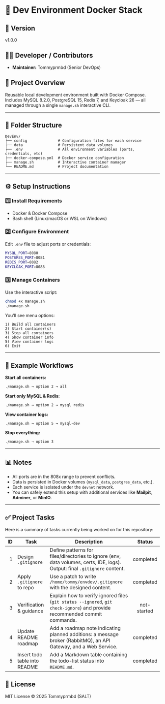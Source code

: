 # 🧩 Dev Environment Docker Stack

## 📘 Version
v1.0.0

## 👨‍💻 Developer / Contributors
- **Maintainer:** Tommyprmbd (Senior DevOps)

## 🧱 Project Overview
Reusable local development environment built with Docker Compose.  
Includes MySQL 8.2.0, PostgreSQL 15, Redis 7, and Keycloak 26 — all managed through a single `manage.sh` interactive CLI.

---

## 📁 Folder Structure
```
DevEnv/
├── config              # Configuration files for each service 
├── data                # Persistent data volumes
├── .env                # All environment variables (ports, credentials, etc)
├── docker-compose.yml  # Docker service configuration
├── manage.sh           # Interactive container manager
└── README.md           # Project documentation
```

---

## ⚙️ Setup Instructions

### 1️⃣ Install Requirements
- Docker & Docker Compose
- Bash shell (Linux/macOS or WSL on Windows)

### 2️⃣ Configure Environment
Edit `.env` file to adjust ports or credentials:
```bash
MYSQL_PORT=8080
POSTGRES_PORT=8081
REDIS_PORT=8082
KEYCLOAK_PORT=8083
```

### 3️⃣ Manage Containers
Use the interactive script:

```bash
chmod +x manage.sh
./manage.sh
```

You’ll see menu options:
```
1) Build all containers
2) Start container(s)
3) Stop all containers
4) Show container info
5) View container logs
6) Exit
```

---

## 🧠 Example Workflows

**Start all containers:**
```bash
./manage.sh → option 2 → all
```

**Start only MySQL & Redis:**
```bash
./manage.sh → option 2 → mysql redis
```

**View container logs:**
```bash
./manage.sh → option 5 → mysql-dev
```

**Stop everything:**
```bash
./manage.sh → option 3
```

---

## 📊 Notes
- All ports are in the 808x range to prevent conflicts.
- Data is persisted in Docker volumes (`mysql_data`, `postgres_data`, etc.).
- Each service is isolated under the `devnet` network.
- You can safely extend this setup with additional services like **Mailpit**, **Adminer**, or **MinIO**.

---

## ✅ Project Tasks

Here is a summary of tasks currently being worked on for this repository:

| ID | Task | Description | Status |
|---:|------|------------|:-----:|
| 1 | Design `.gitignore` | Define patterns for files/directories to ignore (env, data volumes, certs, IDE, logs). Output: final `.gitignore` content. | completed |
| 2 | Apply `.gitignore` to repo | Use a patch to write `/home/tommy/envdev/.gitignore` with the designed content. | completed |
| 3 | Verification & guidance | Explain how to verify ignored files (`git status --ignored`, `git check-ignore`) and provide recommended commit commands. | not-started |
| 4 | Update README roadmap | Add a roadmap note indicating planned additions: a message broker (RabbitMQ), an API Gateway, and a Web Service. | completed |
| 5 | Insert todo table into README | Add a Markdown table containing the todo-list status into `README.md`. | completed |


## 🧩 License
MIT License © 2025 Tommyprmbd (SALT)
